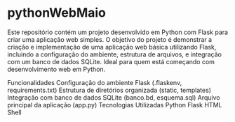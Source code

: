 # pythonWebMaio
Este repositório contém um projeto desenvolvido em Python com Flask para criar uma aplicação web simples. O objetivo do projeto é demonstrar a criação e implementação de uma aplicação web básica utilizando Flask, incluindo a configuração do ambiente, estrutura de arquivos, e integração com um banco de dados SQLite. Ideal para quem está começando com desenvolvimento web em Python.

Funcionalidades
Configuração do ambiente Flask (.flaskenv, requirements.txt)
Estrutura de diretórios organizada (static, templates)
Integração com banco de dados SQLite (banco.bd, esquema.sql)
Arquivo principal da aplicação (app.py)
Tecnologias Utilizadas
Python
Flask
HTML
Shell



